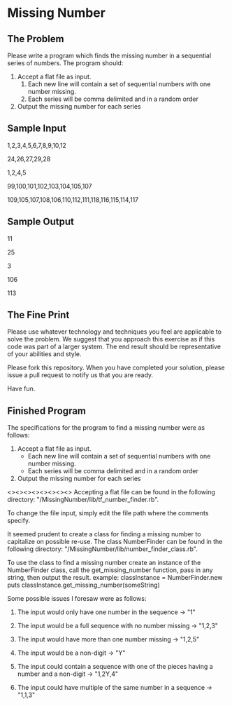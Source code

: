 Missing Number
==============

The Problem
-----------
Please write a program which finds the missing number in a sequential series of numbers. The program should:

1. Accept a flat file as input.
	1. Each new line will contain a set of sequential numbers with one number missing.
	2. Each series will be comma delimited and in a random order
2. Output the missing number for each series

Sample Input
------------
1,2,3,4,5,6,7,8,9,10,12

24,26,27,29,28

1,2,4,5

99,100,101,102,103,104,105,107

109,105,107,108,106,110,112,111,118,116,115,114,117

Sample Output
-------------
11

25

3

106

113

The Fine Print
--------------
Please use whatever technology and techniques you feel are applicable to solve the problem. We suggest that you approach this exercise as if this code was part of a larger system. The end result should be representative of your abilities and style.

Please fork this repository. When you have completed your solution, please issue a pull request to notify us that you are ready.

Have fun.


Finished Program
----------------
The specifications for the program to find a missing number were as follows:
1. Accept a flat file as input.
	- Each new line will contain a set of sequential numbers with one number missing.
	- Each series will be comma delimited and in a random order
2. Output the missing number for each series


<><><><><><><><>
Accepting a flat file can be found in the following directory:
"/MissingNumber/lib/tf_number_finder.rb".

To change the file input, simply edit the file path where the comments specify.

It seemed prudent to create a class for finding a missing number to capitalize on possible re-use. The class NumberFinder can be found in the following directory:
"/MissingNumber/lib/number_finder_class.rb".

To use the class to find a missing number create an instance of the NumberFinder class, call the get_missing_number function, pass in any string, then output the result.
	example:
		classInstance = NumberFinder.new
		puts classInstance.get_missing_number(someString)

Some possible issues I foresaw were as follows:
1. The input would only have one number in the sequence -> "1"

2. The input would be a full sequence with no number missing -> "1,2,3"

3. The input would have more than one number missing -> "1,2,5"

4. The input would be a non-digit -> "Y"

5. The input could contain a sequence with one of the pieces having a number and a non-digit -> "1,2Y,4"

6. The input could have multiple of the same number in a sequence -> "1,1,3"
